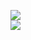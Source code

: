 [![](https://img.shields.io/badge/Made%20With-Github%20Spray-lightgrey.svg?style=for-the-badge&logo=github)](https://github.com/Annihil/github-spray#26337)  
[![](https://i.imgur.com/2DrTn0Z.gif)](https://github.com/Annihil/github-spray)